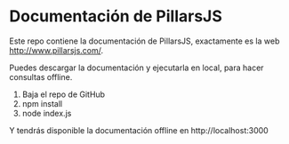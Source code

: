 # Documentación de PillarsJS
Este repo contiene la documentación de PillarsJS, exactamente es la web http://www.pillarsjs.com/.

Puedes descargar la documentación y ejecutarla en local, para hacer consultas offline.

1. Baja el repo de GitHub
2. npm install
3. node index.js

Y tendrás disponible la documentación offline en http://localhost:3000
